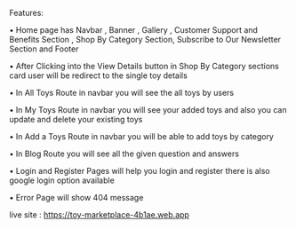 
Features:

• Home page has Navbar , Banner , Gallery , Customer Support and Benefits Section , Shop By Category Section, Subscribe to Our Newsletter Section and Footer

• After Clicking into the View Details button in Shop By Category sections card user will be redirect to the single toy details

• In All Toys Route in navbar you will see the all toys by users 

• In My Toys Route in navbar you will see your added toys and also you can update and delete your existing toys

• In Add a Toys Route in navbar you will be able to add toys by category

• In Blog Route you will see all the given question and answers

• Login and Register Pages will help you login and register there is also google login option available

• Error Page will show 404 message



live site : https://toy-marketplace-4b1ae.web.app


